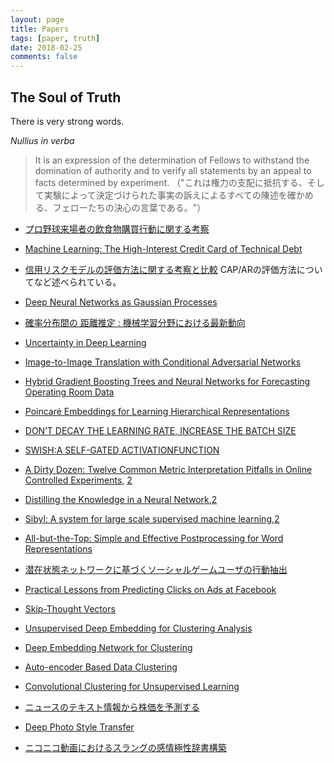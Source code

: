 ```yaml
---
layout: page
title: Papers
tags: [paper, truth]
date: 2018-02-25
comments: false
---
```


## The Soul of Truth
There is very strong words.   

*Nullius in verba*  
> It is an expression of the determination of Fellows to withstand the domination of authority and to verify all statements by an appeal to facts determined by experiment.
> （"これは権力の支配に抵抗する、そして実験によって決定づけられた事実の訴えによるすべての陳述を確かめる、フェローたちの決心の言葉である。"）

- [プロ野球来場者の飲食物購買行動に関する考察](https://www.google.com/url?sa=t&rct=j&q=&esrc=s&source=web&cd=2&cad=rja&uact=8&ved=2ahUKEwii8a3C4-TdAhVLhbwKHYwIDSIQFjABegQICBAC&url=https%3A%2F%2Fsetsunan.repo.nii.ac.jp%2F%3Faction%3Drepository_action_common_download%26item_id%3D776%26item_no%3D1%26attribute_id%3D22%26file_no%3D1&usg=AOvVaw06eRYR3kRE0A1k6uWn8zk0)

- [Machine Learning: The High-Interest Credit Card of Technical Debt](https://storage.googleapis.com/pub-tools-public-publication-data/pdf/43146.pdf)

- [信用リスクモデルの評価方法に関する考察と比較](https://www.fsa.go.jp/frtc/seika/discussion/2003/20031031.pdf)
CAP/ARの評価方法についてなど述べられている。

- [Deep Neural Networks as Gaussian Processes](https://arxiv.org/abs/1711.00165)

- [確率分布間の 距離推定 : 機械学習分野における最新動向](https://www.jstage.jst.go.jp/article/jsiamt/23/3/23_KJ00008829126/_pdf)

- [Uncertainty in Deep Learning](http://mlg.eng.cam.ac.uk/yarin/thesis/thesis.pdf)

- [Image-to-Image Translation with Conditional Adversarial Networks](https://arxiv.org/abs/1611.07004)

- [Hybrid Gradient Boosting Trees and Neural Networks for Forecasting Operating Room Data](https://arxiv.org/pdf/1801.07384.pdf)

- [Poincaré Embeddings for Learning Hierarchical Representations](https://arxiv.org/pdf/1705.08039.pdf)

- [DON’T DECAY THE LEARNING RATE, INCREASE THE BATCH SIZE](https://arxiv.org/pdf/1711.00489.pdf)

- [SWISH:A SELF-GATED ACTIVATIONFUNCTION](https://arxiv.org/pdf/1710.05941.pdf)

- [A Dirty Dozen: Twelve Common Metric Interpretation Pitfalls in Online Controlled Experiments](http://www.kdd.org/kdd2017/papers/view/a-dirty-dozen-twelve-common-metric-interpretation-pitfalls-in-online-contro), [2](https://github.com/GINK03/gink03.github.io/blob/master/papers/KDD17-a-dirty-dozen.pdf)

- [Distilling the Knowledge in a Neural Network](https://www.cs.toronto.edu/%7Ehinton/absps/distillation.pdf),[2](https://github.com/GINK03/gink03.github.io/blob/master/papers/distillation.pdf)

- [Sibyl: A system for large scale supervised machine learning](https://users.soe.ucsc.edu/~niejiazhong/slides/chandra.pdf),[2](https://github.com/GINK03/gink03.github.io/blob/master/papers/chandra.pdf)

- [All-but-the-Top: Simple and Effective Postprocessing for Word Representations](https://arxiv.org/pdf/1702.01417.pdf)

- [潜在状態ネットワークに基づくソーシャルゲームユーザの行動抽出](https://drive.google.com/file/d/0B3sKfMUBNYmvbEFRX1BaTjl0V1U/view?usp=sharing)

- [Practical Lessons from Predicting Clicks on Ads at Facebook](https://research.fb.com/wp-content/uploads/2016/11/practical-lessons-from-predicting-clicks-on-ads-at-facebook.pdf)

- [Skip-Thought Vectors](https://arxiv.org/pdf/1506.06726.pdf)

- [Unsupervised Deep Embedding for Clustering Analysis](http://proceedings.mlr.press/v48/xieb16.pdf)

- [Deep Embedding Network for Clustering](http://ieeexplore.ieee.org/abstract/document/6976982/)

- [Auto-encoder Based Data Clustering](https://link.springer.com/chapter/10.1007/978-3-642-41822-8_15)

- [Convolutional Clustering for Unsupervised Learning](https://arxiv.org/pdf/1511.06241)

- [ニュースのテキスト情報から株価を予測する](https://kaigi.org/jsai/webprogram/2015/pdf/2G4-OS-25a-4.pdf)

- [Deep Photo Style Transfer](https://arxiv.org/abs/1703.07511)

- [ニコニコ動画におけるスラングの感情極性辞書構築](http://db-event.jpn.org/deim2017/papers/352.pdf)


